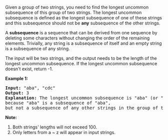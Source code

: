 <p>
Given a group of two strings, you need to find the longest uncommon subsequence of this group of two strings.
The longest uncommon subsequence is defined as the longest subsequence of one of these strings and this subsequence should not be <b>any</b> subsequence of the other strings.
</p>

<p>
A <b>subsequence</b> is a sequence that can be derived from one sequence by deleting some characters without changing the order of the remaining elements. Trivially, any string is a subsequence of itself and an empty string is a subsequence of any string.
</p>

<p>
The input will be two strings, and the output needs to be the length of the longest uncommon subsequence. If the longest uncommon subsequence doesn't exist, return -1.
</p>

<p><b>Example 1:</b><br />
<pre>
<b>Input:</b> "aba", "cdc"
<b>Output:</b> 3
<b>Explanation:</b> The longest uncommon subsequence is "aba" (or "cdc"), <br/>because "aba" is a subsequence of "aba", <br/>but not a subsequence of any other strings in the group of two strings. 
</pre>
</p>

<p><b>Note:</b>
<ol>
<li>Both strings' lengths will not exceed 100.</li>
<li>Only letters from a ~ z will appear in input strings. </li>
</ol>
</p>